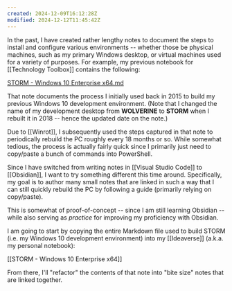 ```yaml
---
created: 2024-12-09T16:12:28Z
modified: 2024-12-12T11:45:42Z
---
```


In the past, I have created rather lengthy notes to document the steps to install and configure various environments -- whether those be physical machines, such as my primary Windows desktop, or virtual machines used for a variety of purposes. For example, my previous notebook for [[Technology Toolbox]] contains the following:

[STORM - Windows 10 Enterprise x64.md](https://github.com/technology-toolbox/Notebook/blob/main/Infrastructure/STORM%20-%20Windows%2010%20Enterprise%20x64.md)

That note documents the process I initially used back in 2015 to build my previous Windows 10 development environment. (Note that I changed the name of my development desktop from **WOLVERINE** to **STORM** when I rebuilt it in 2018 -- hence the updated date on the note.)

Due to [[Winrot]], I subsequently used the steps captured in that note to periodically rebuild the PC roughly every 18 months or so. While somewhat tedious, the process is actually fairly quick since I primarily just need to copy/paste a bunch of commands into PowerShell.

Since I have switched from writing notes in [[Visual Studio Code]] to [[Obsidian]], I want to try something different this time around. Specifically, my goal is to author many small notes that are linked in such a way that I can still quickly rebuild the PC by following a guide (primarily relying on copy/paste).

This is somewhat of proof-of-concept -- since I am still learning Obsidian -- while also serving as *practice* for improving my proficiency with Obsidian.

I am going to start by copying the entire Markdown file used to build STORM (i.e. my Windows 10 development environment) into my [[Ideaverse]] (a.k.a. my personal notebook):

[[STORM - Windows 10 Enterprise x64]]

From there, I'll "refactor" the contents of that note into "bite size" notes that are linked together.
